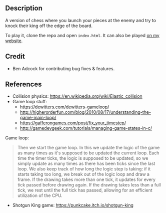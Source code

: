 ## Description
A version of chess where you launch your pieces at the enemy and try to knock their king off the edge of the board.

To play it, clone the repo and open `index.html`. It can also be played [on my website](https://www.kevingal.com/apps/slingshotchess.html).

## Credit
* Ben Adcock for contributing bug fixes & features.

## References
* Collision physics: <https://en.wikipedia.org/wiki/Elastic_collision>
* Game loop stuff:
  - <https://dewitters.com/dewitters-gameloop/>
  - <http://higherorderfun.com/blog/2010/08/17/understanding-the-game-main-loop/>
  - <https://gafferongames.com/post/fix_your_timestep/>
  - <http://gamedevgeek.com/tutorials/managing-game-states-in-c/>

Game loop:

> Then we start the game loop. In this we update the logic of the game as many times as it's supposed to be updated the current loop. Each time the timer ticks, the logic is supposed to be updated, so we simply update as many times as there has been ticks since the last loop. We also keep track of how long the logic step is taking: if it starts taking too long, we break out of the logic loop and draw a frame. If the drawing takes more than one tick, it updates for every tick passed before drawing again. If the drawing takes less than a full tick, we rest until the full tick has passed, allowing for an efficient utilization of the CPU. 
* Shotgun King game: <https://punkcake.itch.io/shotgun-king>
